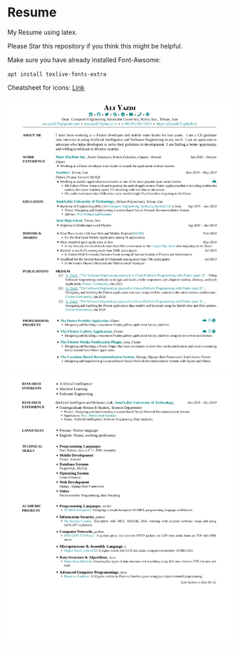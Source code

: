 # Resume
My Resume using latex.

Please Star this repository if you think this might be helpful.

Make sure you have already installed Font-Awsome:

`apt install texlive-fonts-extra`

Cheatsheet for icons: [Link](https://github.com/sway/fontawesome-latex/blob/master/fontawesome.sty)

![My Resume](pic1.png "My Resume1")
![My Resume](pic2.png "My Resume2")
